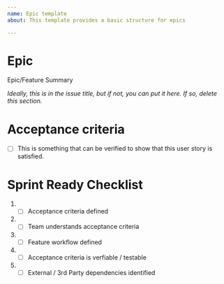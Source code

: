 ```yaml
---
name: Epic template
about: This template provides a basic structure for epics 

---
```


# Epic 
Epic/Feature Summary 

*Ideally, this is in the issue title, but if not, you can put it here. If so, delete this section.*

# Acceptance criteria

- [ ] This is something that can be verified to show that this user story is satisfied.

# Sprint Ready Checklist 
1. - [ ] Acceptance criteria defined 
2. - [ ] Team understands acceptance criteria 
3. - [ ] Feature workflow defined 
4. - [ ] Acceptance criteria is verfiable / testable 
5. - [ ] External / 3rd Party dependencies identified
